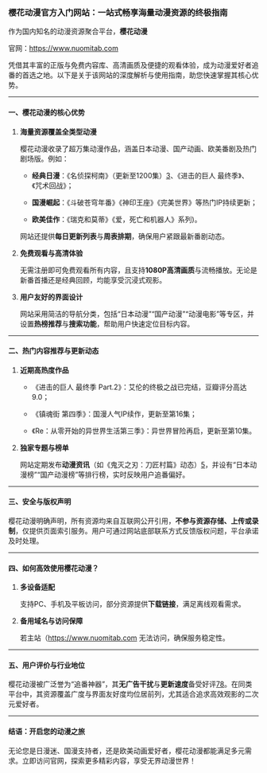### 樱花动漫官方入门网站：一站式畅享海量动漫资源的终极指南  


作为国内知名的动漫资源聚合平台，**樱花动漫** 


官网：https://www.nuomitab.com

凭借其丰富的正版与免费内容库、高清画质及便捷的观看体验，成为动漫爱好者追番的首选之地。以下是关于该网站的深度解析与使用指南，助您快速掌握其核心优势。  

---

#### **一、樱花动漫的核心优势**  

1. **海量资源覆盖全类型动漫**  

   樱花动漫收录了超万集动漫作品，涵盖日本动漫、国产动画、欧美番剧及热门剧场版。例如：  

   - **经典日漫**：《名侦探柯南》（更新至1200集）[3](@ref)、《进击的巨人 最终季》、《咒术回战》；  

   - **国漫崛起**：《斗破苍穹年番》《神印王座》《完美世界》等热门IP持续更新；  

   - **欧美佳作**：《瑞克和莫蒂》《爱，死亡和机器人》系列)。  

   网站还提供**每日更新列表**与**周表排期**，确保用户紧跟最新番剧动态。  



2. **免费观看与高清体验**  

   无需注册即可免费观看所有内容，且支持**1080P高清画质**与流畅播放。无论是新番首播还是经典回顾，均能享受沉浸式观影。  



3. **用户友好的界面设计**  

   网站采用简洁的导航分类，包括“日本动漫”“国产动漫”“动漫电影”等专区，并设置**热榜推荐**与**搜索功能**，帮助用户快速定位目标内容。  



---



#### **二、热门内容推荐与更新动态**  

1. **近期高热度作品**  

   - 《进击的巨人 最终季 Part.2》：艾伦的终极之战已完结，豆瓣评分高达9.0；  

   - 《镇魂街 第四季》：国漫人气IP续作，更新至第16集；  

   - 《Re：从零开始的异世界生活第三季》：异世界冒险再启，更新至第10集。  



2. **独家专题与榜单**  

   网站定期发布**动漫资讯**（如《鬼灭之刃：刀匠村篇》动态）[5](@ref)，并设有“日本动漫榜”“国产动漫榜”等排行榜，实时反映用户追番偏好。  



---



#### **三、安全与版权声明**  

樱花动漫明确声明，所有资源均来自互联网公开引用，**不参与资源存储、上传或录制**，仅提供页面索引服务。用户可通过网站底部联系方式反馈版权问题，平台承诺及时处理。  



---



#### **四、如何高效使用樱花动漫？**  

1. **多设备适配**  

   支持PC、手机及平板访问，部分资源提供**下载链接**，满足离线观看需求。  

2. **备用域名与访问保障**  

   若主站（https://www.nuomitab.com  无法访问，确保服务稳定性。  



---



#### **五、用户评价与行业地位**  

樱花动漫被广泛誉为“追番神器”，其**无广告干扰**与**更新速度**备受好评[7](@ref)[8](@ref)。在同类平台中，其资源覆盖广度与界面友好度均位居前列，尤其适合追求高效观影的二次元爱好者。  



---



#### **结语：开启您的动漫之旅**  

无论您是日漫迷、国漫支持者，还是欧美动画爱好者，樱花动漫都能满足多元需求。立即访问官网，探索更多精彩内容，享受无界动漫世界！  

